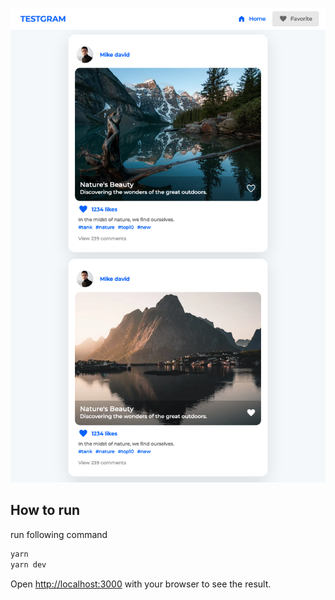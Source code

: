 



![cover](./public/cover.png)


## How to run


run following command
```bash
yarn
yarn dev
```

Open [http://localhost:3000](http://localhost:3000) with your browser to see the result.


